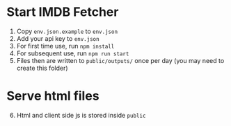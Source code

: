 # Start IMDB Fetcher

1. Copy `env.json.example` to `env.json`
2. Add your api key to `env.json`
3. For first time use, run `npm install`
4. For subsequent use, run `npm run start`
5. Files then are written to `public/outputs/` once per day (you may need to create this folder)

# Serve html files

6. Html and client side js is stored inside `public`
